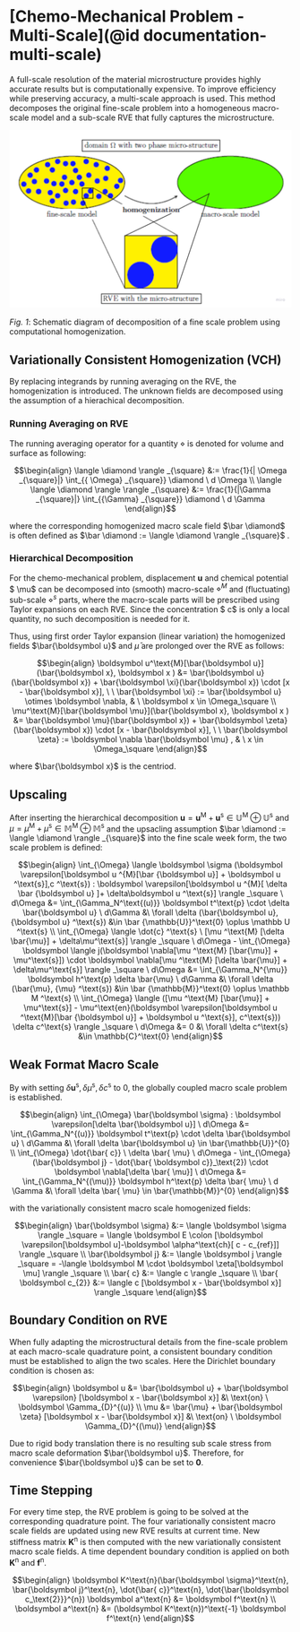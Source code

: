 # [Chemo-Mechanical Problem - Multi-Scale](@id documentation-multi-scale)
A full-scale resolution of the material microstructure provides highly accurate results but is computationally expensive. To improve efficiency while preserving accuracy, a multi-scale approach is used. This method decomposes the original fine-scale problem into a homogeneous macro-scale model and a sub-scale RVE that fully captures the microstructure.


![alt text](image.png)

*Fig. 1*: Schematic diagram of decomposition of a fine scale problem using computational homogenization. 

## Variationally Consistent Homogenization (VCH)

By replacing integrands by running averaging on the RVE, the homogenization is introduced. The unknown fields are decomposed using the assumption of a hierachical decomposition. 

### Running Averaging on RVE
The running averaging operator for a quantity $\diamond$  is denoted for volume and surface as following:

```math
\begin{align}
\langle \diamond \rangle _{\square} &:= \frac{1}{| \Omega _{\square}|} \int_{{ \Omega} _{\square}} \diamond \ d  \Omega

\\
\langle \langle \diamond \rangle \rangle _{\square} &:= \frac{1}{|\Gamma _{\square}|} \int_{{\Gamma} _{\square}} \diamond \ d \Gamma
\end{align}
```
where the corresponding homogenized macro scale field $\bar \diamond$ is often defined as $\bar \diamond := \langle \diamond \rangle _{\square}$ . 

### Hierarchical Decomposition
For the chemo-mechanical problem, displacement $\boldsymbol u$ and chemical potential $ \mu$ can be decomposed into (smooth) macro-scale $\diamond ^{M}$ and (fluctuating) sub-scale $\diamond ^{s}$ parts, where the macro-scale parts will be prescribed using Taylor expansions on each RVE. Since the concentration $ c$ is only a local quantity, no such decomposition is needed for it.

Thus, using first order Taylor expansion (linear variation) the homogenized fields $\bar{\boldsymbol u}$ and $\bar{ \mu}$ are prolonged over the RVE as follows:

```math
\begin{align}
\boldsymbol u^\text{M}[\bar{\boldsymbol u}](\bar{\boldsymbol x}, \boldsymbol x ) &= \bar{\boldsymbol u}(\bar{\boldsymbol x}) + \bar{\boldsymbol \xi}(\bar{\boldsymbol x}) \cdot [x - \bar{\boldsymbol x}], \ \ \bar{\boldsymbol \xi} := \bar{\boldsymbol u}  \otimes \boldsymbol \nabla, & \ \boldsymbol x \in  \Omega_\square

\\

\mu^\text{M}[\bar{\boldsymbol \mu}](\bar{\boldsymbol x}, \boldsymbol x ) &= \bar{\boldsymbol \mu}(\bar{\boldsymbol x}) + \bar{\boldsymbol \zeta}(\bar{\boldsymbol x}) \cdot [x - \bar{\boldsymbol x}], \ \ \bar{\boldsymbol \zeta} := \boldsymbol \nabla \bar{\boldsymbol \mu}  , & \ x \in \Omega_\square
\end{align}
```
where $\bar{\boldsymbol x}$ is the centriod.

## Upscaling
After inserting the hierarchical decomposition $\boldsymbol u = \boldsymbol u ^\text{M} + \boldsymbol u ^\text{s} \in \mathbb U ^\text{M} \oplus \mathbb U ^\text{s}$ and $\mu = \mu ^\text{M} + \mu ^\text{s} \in \mathbb M ^\text{M} \oplus \mathbb M ^\text{s}$ and the upsacling assumption $\bar \diamond := \langle \diamond \rangle _{\square}$ into the fine scale week form, the two scale problem is defined:

```math
\begin{align}
\int_{\Omega} \langle \boldsymbol \sigma (\boldsymbol \varepsilon[\boldsymbol u ^{M}[\bar {\boldsymbol u}] + \boldsymbol u ^\text{s}],c ^\text{s}) : \boldsymbol \varepsilon[\boldsymbol u ^{M}[ \delta \bar {\boldsymbol u} ]+ \delta\boldsymbol u ^\text{s}] \rangle _\square \ d\Omega  &=  \int_{\Gamma_N^\text{(u)}} \boldsymbol t^\text{p} \cdot \delta \bar{\boldsymbol u} \ d\Gamma
&\
\forall \delta (\bar{\boldsymbol u}, {\boldsymbol u} ^\text{s}) &\in \bar {\mathbb{U}}^\text{0} \oplus \mathbb U ^\text{s}
\\
\int_{\Omega} \langle \dot{c} ^\text{s} \ [\mu ^\text{M} [\delta \bar{\mu}] + \delta\mu^\text{s}] \rangle _\square \ d\Omega - \int_{\Omega} \boldsymbol \langle j(\boldsymbol \nabla[\mu ^\text{M} [\bar{\mu}] + \mu^\text{s}]) \cdot \boldsymbol \nabla[\mu ^\text{M} [\delta \bar{\mu}] + \delta\mu^\text{s}] \rangle _\square \ d\Omega
&=  \int_{\Gamma_N^{\mu}} \boldsymbol h^\text{p} \delta \bar{\mu} \ d\Gamma
&\
\forall \delta (\bar{\mu}, {\mu} ^\text{s}) &\in \bar {\mathbb{M}}^\text{0} \oplus \mathbb M ^\text{s}
\\
\int_{\Omega} \langle ([\mu ^\text{M} [\bar{\mu}] + \mu^\text{s}] - \mu^\text{en}(\boldsymbol \varepsilon[\boldsymbol u ^\text{M}[\bar {\boldsymbol u}] + \boldsymbol u ^\text{s}], c^\text{s})) \delta c^\text{s} \rangle _\square \ d\Omega
&= 0
&\
\forall \delta c^\text{s} &\in \mathbb{C}^\text{0}
\end{align}
```

## Weak Format Macro Scale
By with setting $\delta \boldsymbol u^\text{s}, \delta \mu^\text{s}, \delta c^\text{s}$ to 0, the globally coupled macro scale problem is established.

```math
\begin{align}
\int_{\Omega} \bar{\boldsymbol \sigma} : \boldsymbol \varepsilon[\delta \bar{\boldsymbol u}] \ d\Omega  &=  \int_{\Gamma_N^{(u)}} \boldsymbol t^\text{p} \cdot \delta \bar{\boldsymbol u} \ d\Gamma
&\
\forall \delta \bar{\boldsymbol u} \in \bar{\mathbb{U}}^{0}
\\
\int_{\Omega} \dot{\bar{ c}} \ \delta \bar{ \mu} \ d\Omega - \int_{\Omega} (\bar{\boldsymbol j} - \dot{\bar{ \boldsymbol c}}_\text{2}) \cdot \boldsymbol \nabla[\delta \bar{ \mu}] \ d\Omega
&=  \int_{\Gamma_N^{(\mu)}} \boldsymbol h^\text{p} \delta \bar{ \mu} \ d \Gamma
&\
\forall \delta \bar{ \mu} \in \bar{\mathbb{M}}^{0}
\end{align}
```

with the variationally consistent macro scale homogenized fields:

```math
\begin{align}
    \bar{\boldsymbol \sigma} &:= \langle \boldsymbol \sigma \rangle _\square = \langle \boldsymbol E \colon [\boldsymbol \varepsilon[\boldsymbol u]-\boldsymbol \alpha^\text{ch}[ c - c_{ref}]] \rangle _\square
\\
    \bar{\boldsymbol j} &:= \langle \boldsymbol j \rangle _\square = -\langle \boldsymbol M \cdot \boldsymbol \zeta[\boldsymbol \mu] \rangle _\square
\\
    \bar{ c} &:= \langle  c \rangle _\square
\\
    \bar{ \boldsymbol c_{2}} &:= \langle  c [\boldsymbol x - \bar{\boldsymbol x}] \rangle _\square
\end{align}
```
## Boundary Condition on RVE
When fully adapting the microstructural details from the fine-scale problem at each macro-scale quadrature point, a consistent boundary condition must be established to align the two scales. Here the Dirichlet boundary condition is chosen as: 

```math
\begin{align}
    \boldsymbol u &= \bar{\boldsymbol u} + \bar{\boldsymbol \varepsilon} [\boldsymbol x - \bar{\boldsymbol x}]
    &\
    \text{on} \  \boldsymbol \Gamma_{D}^{(u)}
\\
     \mu &= \bar{\mu} + \bar{\boldsymbol \zeta} [\boldsymbol x - \bar{\boldsymbol x}]
     &\
    \text{on} \  \boldsymbol \Gamma_{D}^{(\mu)}

\end{align}
```
Due to rigid body translation there is no resulting sub scale stress from macro scale deformation $\bar{\boldsymbol u}$. Therefore, for convenience $\bar{\boldsymbol u}$ can be set to $\boldsymbol 0$.

## Time Stepping
For every time step, the RVE problem is going to be solved at the corresponding quadrature point. The four variationally consistent macro scale fields are updated using new RVE results at current time. New stiffness matrix $\boldsymbol K^\text{n}$ is then computed with the new variationally consistent macro scale fields. A time dependent boundary condition is applied on both $\boldsymbol K^\text{n}$ and $\boldsymbol f^\text{n}$.

```math
\begin{align}

\boldsymbol K^\text{n}(\bar{\boldsymbol \sigma}^\text{n}, 
    \bar{\boldsymbol j}^\text{n}, \dot{\bar{ c}}^\text{n}, \dot{\bar{\boldsymbol c_\text{2}}}^{n}) \boldsymbol a^\text{n} &= \boldsymbol f^\text{n}
\\
\boldsymbol a^\text{n} &= (\boldsymbol K^\text{n})^\text{-1} \boldsymbol f^\text{n}

\end{align}
```